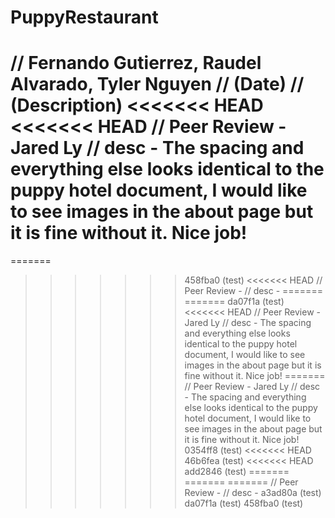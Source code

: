 # PuppyRestaurant
// Fernando Gutierrez, Raudel Alvarado, Tyler Nguyen
// (Date)
// (Description)
<<<<<<< HEAD
<<<<<<< HEAD
// Peer Review - Jared Ly
// desc - The spacing and everything else looks identical to the puppy hotel document, I would like to see images in the about page but it is fine without it. Nice job!
=======
=======
>>>>>>> 458fba0 (test)
<<<<<<< HEAD
// Peer Review -
// desc - 
=======
=======
>>>>>>> da07f1a (test)
<<<<<<< HEAD
// Peer Review - Jared Ly
// desc - The spacing and everything else looks identical to the puppy hotel document, I would like to see images in the about page but it is fine without it. Nice job!
=======
// Peer Review - Jared Ly
// desc - The spacing and everything else looks identical to the puppy hotel document, I would like to see images in the about page but it is fine without it. Nice job!
>>>>>>> 0354ff8 (test)
<<<<<<< HEAD
>>>>>>> 46b6fea (test)
<<<<<<< HEAD
>>>>>>> add2846 (test)
=======
=======
=======
// Peer Review -
// desc - 
>>>>>>> a3ad80a (test)
>>>>>>> da07f1a (test)
>>>>>>> 458fba0 (test)
